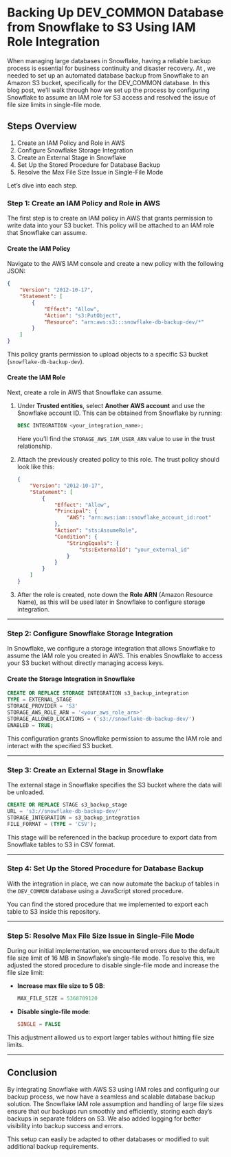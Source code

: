 # Backing Up DEV_COMMON Database from Snowflake to S3 Using IAM Role Integration

When managing large databases in Snowflake, having a reliable backup process is essential for business continuity and disaster recovery. At , we needed to set up an automated database backup from Snowflake to an Amazon S3 bucket, specifically for the DEV_COMMON database. In this blog post, we’ll walk through how we set up the process by configuring Snowflake to assume an IAM role for S3 access and resolved the issue of file size limits in single-file mode.

## Steps Overview
1. Create an IAM Policy and Role in AWS
2. Configure Snowflake Storage Integration
3. Create an External Stage in Snowflake
4. Set Up the Stored Procedure for Database Backup
5. Resolve the Max File Size Issue in Single-File Mode

Let’s dive into each step.

### Step 1: Create an IAM Policy and Role in AWS

The first step is to create an IAM policy in AWS that grants permission to write data into your S3 bucket. This policy will be attached to an IAM role that Snowflake can assume.

#### Create the IAM Policy
Navigate to the AWS IAM console and create a new policy with the following JSON:

```json
{
    "Version": "2012-10-17",
    "Statement": [
        {
            "Effect": "Allow",
            "Action": "s3:PutObject",
            "Resource": "arn:aws:s3:::snowflake-db-backup-dev/*"
        }
    ]
}
```

This policy grants permission to upload objects to a specific S3 bucket (`snowflake-db-backup-dev`).

#### Create the IAM Role
Next, create a role in AWS that Snowflake can assume.

1. Under **Trusted entities**, select **Another AWS account** and use the Snowflake account ID. This can be obtained from Snowflake by running:

   ```sql
   DESC INTEGRATION <your_integration_name>;
   ```

   Here you’ll find the `STORAGE_AWS_IAM_USER_ARN` value to use in the trust relationship.

2. Attach the previously created policy to this role. The trust policy should look like this:

   ```json
   {
       "Version": "2012-10-17",
       "Statement": [
           {
               "Effect": "Allow",
               "Principal": {
                   "AWS": "arn:aws:iam::snowflake_account_id:root"
               },
               "Action": "sts:AssumeRole",
               "Condition": {
                   "StringEquals": {
                       "sts:ExternalId": "your_external_id"
                   }
               }
           }
       ]
   }
   ```

3. After the role is created, note down the **Role ARN** (Amazon Resource Name), as this will be used later in Snowflake to configure storage integration.

---

### Step 2: Configure Snowflake Storage Integration

In Snowflake, we configure a storage integration that allows Snowflake to assume the IAM role you created in AWS. This enables Snowflake to access your S3 bucket without directly managing access keys.

#### Create the Storage Integration in Snowflake

```sql
CREATE OR REPLACE STORAGE INTEGRATION s3_backup_integration
TYPE = EXTERNAL_STAGE
STORAGE_PROVIDER = 'S3'
STORAGE_AWS_ROLE_ARN = '<your_aws_role_arn>'
STORAGE_ALLOWED_LOCATIONS = ('s3://snowflake-db-backup-dev/')
ENABLED = TRUE;
```

This configuration grants Snowflake permission to assume the IAM role and interact with the specified S3 bucket.

---

### Step 3: Create an External Stage in Snowflake

The external stage in Snowflake specifies the S3 bucket where the data will be unloaded.

```sql
CREATE OR REPLACE STAGE s3_backup_stage 
URL = 's3://snowflake-db-backup-dev/'
STORAGE_INTEGRATION = s3_backup_integration
FILE_FORMAT = (TYPE = 'CSV');
```

This stage will be referenced in the backup procedure to export data from Snowflake tables to S3 in CSV format.

---

### Step 4: Set Up the Stored Procedure for Database Backup

With the integration in place, we can now automate the backup of tables in the `DEV_COMMON` database using a JavaScript stored procedure.

You can find the stored procedure that we implemented to export each table to S3 inside this repository.

---

### Step 5: Resolve Max File Size Issue in Single-File Mode

During our initial implementation, we encountered errors due to the default file size limit of 16 MB in Snowflake’s single-file mode. To resolve this, we adjusted the stored procedure to disable single-file mode and increase the file size limit:

- **Increase max file size to 5 GB**:

  ```sql
  MAX_FILE_SIZE = 5368709120
  ```

- **Disable single-file mode**:

  ```sql
  SINGLE = FALSE
  ```

This adjustment allowed us to export larger tables without hitting file size limits.

---

## Conclusion

By integrating Snowflake with AWS S3 using IAM roles and configuring our backup process, we now have a seamless and scalable database backup solution. The Snowflake IAM role assumption and handling of large file sizes ensure that our backups run smoothly and efficiently, storing each day’s backups in separate folders on S3. We also added logging for better visibility into backup success and errors.

This setup can easily be adapted to other databases or modified to suit additional backup requirements.
